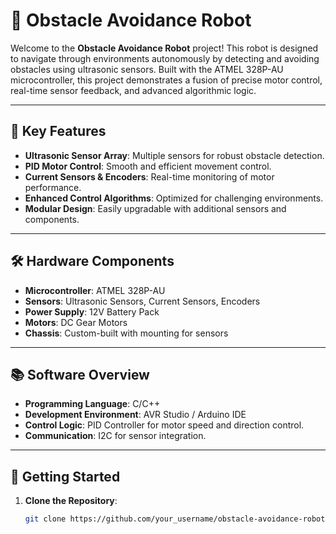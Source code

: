 # 🚗 Obstacle Avoidance Robot

Welcome to the **Obstacle Avoidance Robot** project! This robot is designed to navigate through environments autonomously by detecting and avoiding obstacles using ultrasonic sensors. Built with the ATMEL 328P-AU microcontroller, this project demonstrates a fusion of precise motor control, real-time sensor feedback, and advanced algorithmic logic.


---

## 🌟 Key Features

- **Ultrasonic Sensor Array**: Multiple sensors for robust obstacle detection.
- **PID Motor Control**: Smooth and efficient movement control.
- **Current Sensors & Encoders**: Real-time monitoring of motor performance.
- **Enhanced Control Algorithms**: Optimized for challenging environments.
- **Modular Design**: Easily upgradable with additional sensors and components.

---

## 🛠️ Hardware Components

- **Microcontroller**: ATMEL 328P-AU
- **Sensors**: Ultrasonic Sensors, Current Sensors, Encoders
- **Power Supply**: 12V Battery Pack
- **Motors**: DC Gear Motors
- **Chassis**: Custom-built with mounting for sensors

---

## 📚 Software Overview

- **Programming Language**: C/C++
- **Development Environment**: AVR Studio / Arduino IDE
- **Control Logic**: PID Controller for motor speed and direction control.
- **Communication**: I2C for sensor integration.

---

## 🚀 Getting Started

1. **Clone the Repository**:
   ```bash
   git clone https://github.com/your_username/obstacle-avoidance-robot.git
